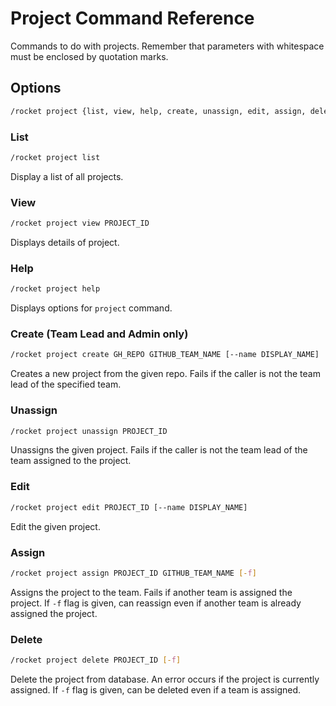 # Project Command Reference

Commands to do with projects. Remember that parameters with whitespace
must be enclosed by quotation marks.

## Options

```sh
/rocket project {list, view, help, create, unassign, edit, assign, delete}
```

### List

```sh
/rocket project list
```

Display a list of all projects.

### View

```sh
/rocket project view PROJECT_ID
```

Displays details of project.

### Help

```sh
/rocket project help
```

Displays options for `project` command.

### Create (Team Lead and Admin only)

```sh
/rocket project create GH_REPO GITHUB_TEAM_NAME [--name DISPLAY_NAME]
```

Creates a new project from the given repo.
Fails if the caller is not the team lead of the specified team.

### Unassign

```sh
/rocket project unassign PROJECT_ID
```

Unassigns the given project.
Fails if the caller is not the team lead of the team assigned to the project.

### Edit

```sh
/rocket project edit PROJECT_ID [--name DISPLAY_NAME]
```

Edit the given project.

### Assign

```sh
/rocket project assign PROJECT_ID GITHUB_TEAM_NAME [-f]
```

Assigns the project to the team. Fails if another team is assigned the project.
If `-f` flag is given, can reassign even if
another team is already assigned the project.

### Delete

```sh
/rocket project delete PROJECT_ID [-f]
```

Delete the project from database. An error occurs if the project is currently assigned.
If `-f` flag is given, can be deleted
even if a team is assigned.

